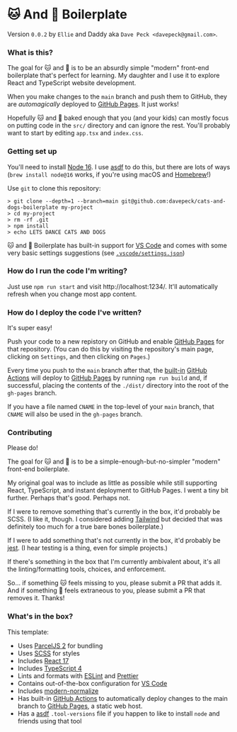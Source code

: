 # 🐱 And 🐶 Boilerplate

Version `0.0.2` by `Ellie` and Daddy aka `Dave Peck <davepeck@gmail.com>`.

### What is this?

The goal for 🐱 and 🐶 is to be an absurdly simple "modern" front-end boilerplate that's perfect for learning. My daughter and I use it to explore React and TypeScript website development.

When you make changes to the `main` branch and push them to GitHub, they are _automagically_ deployed to [GitHub Pages](https://pages.github.com). It just works!

Hopefully 🐱 and 🐶 baked enough that you (and your kids) can mostly focus on putting code in the `src/` directory and can ignore the rest. You'll probably want to start by editing `app.tsx` and `index.css`.

### Getting set up

You'll need to install [Node 16](https://nodejs.dev). I use [asdf](https://asdf-vm.com) to do this, but there are lots of ways (`brew install node@16` works, if you're using macOS and [Homebrew](https://brew.sh)!)

Use `git` to clone this repository:

```
> git clone --depth=1 --branch=main git@github.com:davepeck/cats-and-dogs-boilerplate my-project
> cd my-project
> rm -rf .git
> npm install
> echo LETS DANCE CATS AND DOGS
```

🐱 and 🐶 Boilerplate has built-in support for [VS Code](https://code.visualstudio.com) and comes with some very basic settings suggestions (see [`.vscode/settings.json`]())

### How do I run the code I'm writing?

Just use `npm run start` and visit http://localhost:1234/. It'll automatically refresh when you change most app content.

### How do I deploy the code I've written?

It's super easy!

Push your code to a new repistory on GitHub and enable [GitHub Pages]() for that repository. (You can do this by visiting the repository's main page, clicking on `Settings`, and then clicking on `Pages`.)

Every time you push to the `main` branch after that, the [built-in](./.github/workflows/github-pages.yml) [GitHub Actions](https://github.com/features/actions) will deploy to [GitHub Pages](https://pages.github.com) by running `npm run build` and, if successful, placing the contents of the `./dist/` directory into the root of the `gh-pages` branch. 

If you have a file named `CNAME` in the top-level of your `main` branch, that `CNAME` will also be used in the `gh-pages` branch.

### Contributing

Please do!

The goal for 🐱 and 🐶 is to be a simple-enough-but-no-simpler "modern" front-end boilerplate.

My original goal was to include as little as possible while still supporting React, TypeScript, and instant deployment to GitHub Pages. I went a tiny bit further. Perhaps that's good. Perhaps not.

If I were to remove something that's currently in the box, it'd probably be SCSS. (I like it, though. I considered adding [Tailwind](https://tailwindcss.com) but decided that was definitely too much for a true bare bones boilerplate.)

If I were to add something that's not currently in the box, it'd probably be [jest](https://jestjs.io). (I hear testing is a thing, even for simple projects.)

If there's something in the box that I'm currently ambivalent about, it's all the linting/formatting tools, choices, and enforcement.

So... if something 🐱 feels missing to you, please submit a PR that adds it. And if something 🐶 feels extraneous to you, please submit a PR that removes it. Thanks!

### What's in the box?

This template:

- Uses [ParcelJS 2](https://parceljs.org) for bundling
- Uses [SCSS](https://sass-lang.com) for styles
- Includes [React 17](https://reactjs.org)
- Includes [TypeScript 4](https://www.typescriptlang.org)
- Lints and formats with [ESLint](https://eslint.org) and [Prettier](https://prettier.io)
- Contains out-of-the-box configuration for [VS Code](https://code.visualstudio.com)
- Includes [modern-normalize](https://github.com/sindresorhus/modern-normalize)
- Has built-in [GitHub Actions](https://github.com/features/actions) to automatically deploy changes to the main branch to [GitHub Pages](https://pages.github.com), a static web host.
- Has a [asdf](https://asdf-vm.com) `.tool-versions` file if you happen to like to install `node` and friends using that tool

